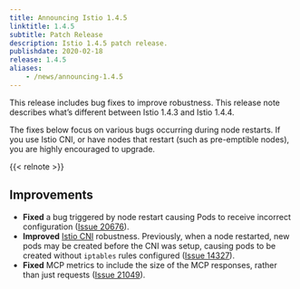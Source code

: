 ```yaml
---
title: Announcing Istio 1.4.5
linktitle: 1.4.5
subtitle: Patch Release
description: Istio 1.4.5 patch release.
publishdate: 2020-02-18
release: 1.4.5
aliases:
    - /news/announcing-1.4.5
---
```


This release includes bug fixes to improve robustness. This release note describes what’s different between Istio 1.4.3 and Istio 1.4.4.

The fixes below focus on various bugs occurring during node restarts. If you use Istio CNI, or have nodes that restart (such as pre-emptible nodes), you are highly encouraged to upgrade.

{{< relnote >}}

## Improvements

- **Fixed** a bug triggered by node restart causing Pods to receive incorrect configuration ([Issue 20676](https://github.com/istio/istio/issues/20676)).
- **Improved** [Istio CNI](https://istio.io/docs/setup/additional-setup/cni/) robustness. Previously, when a node restarted, new pods may be created before the CNI was setup, causing pods to be created without `iptables` rules configured ([Issue 14327](https://github.com/istio/istio/issues/14327)).
- **Fixed** MCP metrics to include the size of the MCP responses, rather than just requests ([Issue 21049](https://github.com/istio/istio/issues/21049)).
